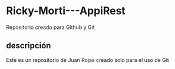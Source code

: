 # Ricky-Morti---AppiRest
Repositorio creado para Github y Git

## descripción
Este es un repositorio de Juan Rojas creado solo para el uso de Git
